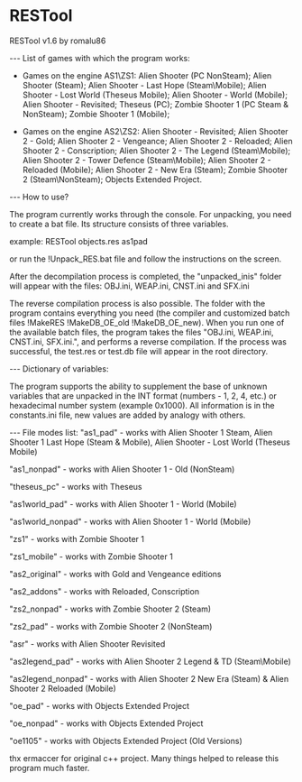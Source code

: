 # RESTool
RESTool v1.6 by romalu86



--- List of games with which the program works:

- Games on the engine AS1\ZS1:
Alien Shooter (PC NonSteam);
Alien Shooter (Steam);
Alien Shooter - Last Hope (Steam\Mobile);
Alien Shooter - Lost World (Theseus Mobile);
Alien Shooter - World (Mobile);
Alien Shooter - Revisited;
Theseus (PC);
Zombie Shooter 1 (PC Steam & NonSteam);
Zombie Shooter 1 (Mobile);

- Games on the engine AS2\ZS2:
Alien Shooter - Revisited;
Alien Shooter 2 - Gold;
Alien Shooter 2 - Vengeance;
Alien Shooter 2 - Reloaded;
Alien Shooter 2 - Conscription;
Alien Shooter 2 - The Legend (Steam\Mobile);
Alien Shooter 2 - Tower Defence (Steam\Mobile);
Alien Shooter 2 - Reloaded (Mobile);
Alien Shooter 2 - New Era (Steam);
Zombie Shooter 2 (Steam\NonSteam);
Objects Extended Project.

--- How to use?

The program currently works through the console. For unpacking, you need to create a bat file. Its structure consists of three variables.

example: RESTool objects.res as1pad

or run the !Unpack_RES.bat file and follow the instructions on the screen.

After the decompilation process is completed, the "unpacked_inis" folder will appear with the files: OBJ.ini, WEAP.ini, CNST.ini and SFX.ini

The reverse compilation process is also possible. The folder with the program contains everything you need (the compiler and customized batch files !MakeRES !MakeDB_OE_old !MakeDB_OE_new).
When you run one of the available batch files, the program takes the files "OBJ.ini, WEAP.ini, CNST.ini, SFX.ini.", and performs a reverse compilation.
If the process was successful, the test.res or test.db file will appear in the root directory.

--- Dictionary of variables:

The program supports the ability to supplement the base of unknown variables that are unpacked in the INT format (numbers - 1, 2, 4, etc.) or hexadecimal number system (example 0x1000). All information is in the constants.ini file, new values ​​are added by analogy with others.

--- File modes list:
"as1_pad" - works with Alien Shooter 1 Steam, Alien Shooter 1 Last Hope (Steam & Mobile), Alien Shooter - Lost World (Theseus Mobile)

"as1_nonpad" - works with Alien Shooter 1 - Old (NonSteam)

"theseus_pc" - works with Theseus

"as1world_pad" - works with Alien Shooter 1 - World (Mobile)

"as1world_nonpad" - works with Alien Shooter 1 - World (Mobile)

"zs1" - works with Zombie Shooter 1

"zs1_mobile" - works with Zombie Shooter 1

"as2_original" - works with Gold and Vengeance editions

"as2_addons" - works with Reloaded, Conscription

"zs2_nonpad" - works with Zombie Shooter 2 (Steam)

"zs2_pad" - works with Zombie Shooter 2 (NonSteam)

"asr" - works with Alien Shooter Revisited

"as2legend_pad" - works with Alien Shooter 2 Legend & TD (Steam\Mobile)

"as2legend_nonpad" - works with Alien Shooter 2 New Era (Steam) & Alien Shooter 2 Reloaded (Mobile)

"oe_pad" - works with Objects Extended Project

"oe_nonpad" - works with Objects Extended Project

"oe1105" - works with Objects Extended Project (Old Versions)


thx ermaccer for original c++ project. Many things helped to release this program much faster.
